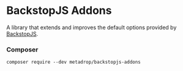# BackstopJS Addons
A library that extends and improves the default options provided by [BackstopJS](https://github.com/garris/BackstopJS).

### Composer

``composer require --dev metadrop/backstopjs-addons``
